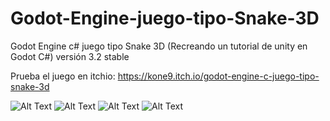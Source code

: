 # Godot-Engine-juego-tipo-Snake-3D
Godot Engine c# juego tipo Snake 3D (Recreando un tutorial de unity en Godot C#) versión 3.2 stable

Prueba el juego en itchio:
https://kone9.itch.io/godot-engine-c-juego-tipo-snake-3d

![Alt Text](https://media.giphy.com/media/UovU3yI4aZ8DbdzALB/source.gif)
![Alt Text](https://media.giphy.com/media/l08yimQFAs9TtB48PX/source.gif)
![Alt Text](https://media.giphy.com/media/eK1WuWbD7ra4lfSEYu/source.gif)
![Alt Text](https://media.giphy.com/media/dBNBXN7FenO3JVCCpt/source.gif)

